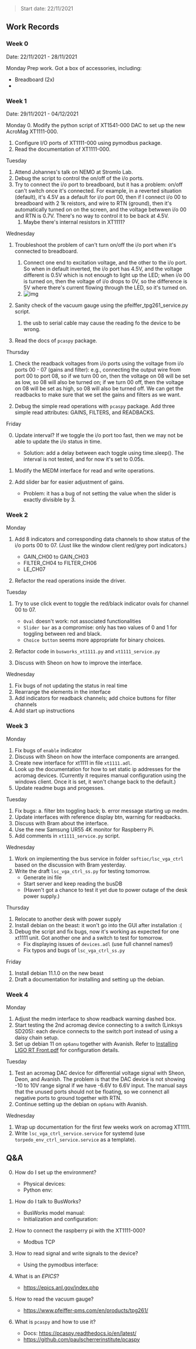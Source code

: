 > Start date: 22/11/2021

## Work Records

### Week 0

Date: 22/11/2021 - 28/11/2021

Monday
Prep work. Got a box of accessories, including:

- Breadboard (2x)
-

### Week 1

Date: 29/11/2021 - 04/12/2021

Monday 0. Modify the python script of XT1541-000 DAC to set up the new AcroMag XT1111-000.

1. Configure I/O ports of XT1111-000 using pymodbus package.
2. Read the documentation of XT1111-000.

Tuesday

1. Attend Johannes's talk on NEMO at Stromlo Lab.
2. Debug the script to control the on/off of the i/o ports.
3. Try to connect the i/o port to breadboard, but it has a problem: on/off can't switch once it's connected. For example, in a reverted situation (default), it's 4.5V as a default for i/o port 00, then if I connect i/o 00 to breadboard with 2 1k reistors, and wire to RTN (ground), then it's automatically turned on on the screen, and the voltage betwwen i/o 00 and RTN is 0.7V. There's no way to control it to be back at 4.5V.
   1. Maybe there's internal resistors in XT1111?

Wednesday

1. Troubleshoot the problem of can't turn on/off the i/o port when it's connected to breadboard.

   1. Connect one end to excitation voltage, and the other to the i/o port. So when in default inverted, the i/o port has 4.5V, and the voltage different is 0.5V which is not enough to light up the LED; when i/o 00 is turned on, then the voltage of i/o drops to 0V, so the difference is 5V where there's current flowing through the LED, so it's turned on.
   2. ![img](https://cdn-std.droplr.net/previews/ySilCv.preview_medium.png)

2. Sanity check of the vacuum gauge using the pfeiffer_tpg261_service.py script.

   1. the usb to serial cable may cause the reading fo the device to be wrong.

3. Read the docs of `pcaspy` package.

Thursday

1. Check the readback voltages from i/o ports using the voltage from i/o ports 00 - 07 (gains and filter): e.g., connecting the output wire from port 00 to port 08, so if we turn 00 on, then the voltage on 08 will be set as low, so 08 will also be turned on; if we turn 00 off, then the voltage on 08 will be set as high, so 08 will also be turned off. We can get the readbacks to make sure that we set the gains and filters as we want.

2. Debug the simple read operations with `pcaspy` package. Add three simple read attributes: GAINS, FILTERS, and READBACKS.

Friday

0. Update interval? If we toggle the i/o port too fast, then we may not be able to update the i/o status in time.

   - Solution: add a delay between each toggle using time.sleep(). The interval is not tested, and for now it's set to 0.05s.

1. Modify the MEDM interface for read and write operations.

2. Add slider bar for easier adjustment of gains.
   - Problem: it has a bug of not setting the value when the slider is exactly divisible by 3.

### Week 2

Monday

1. Add 8 indicators and corresponding data channels to show status of the i/o ports 00 to 07. (Just like the window client red/grey port indicators.)

   - GAIN_CH00 to GAIN_CH03
   - FILTER_CH04 to FILTER_CH06
   - LE_CH07

2. Refactor the read operations inside the driver.

Tuesday

1. Try to use click event to toggle the red/black indicator ovals for channel 00 to 07.

   - `Oval` doesn't work: not associated functionalities
   - `Slider bar` as a compromise: only has two values of 0 and 1 for toggling between red and black.
   - `Choice button` seems more appropriate for binary choices.

2. Refactor code in `busworks_xt1111.py` and `xt1111_service.py`

3. Discuss with Sheon on how to improve the interface.

Wednesday

1. Fix bugs of not updating the status in real time
2. Rearrange the elements in the interface
3. Add indicators for readback channels; add choice buttons for filter channels
4. Add start up instructions

### Week 3

Monday

1. Fix bugs of `enable` indicator
2. Discuss with Sheon on how the interface components are arranged.
3. Create new interface for xt1111 in file `xt1111.adl`.
4. Look up the documentation for how to set static ip addresses for the acromag devices. (Currently it requires manual configuration using the windows client. Once it is set, it won't change back to the default.)
5. Update readme bugs and progesses.

Tuesday

1. Fix bugs: a. filter btn toggling back; b. error message starting up medm.
2. Update interfaces with reference display btn, warning for readbacks.
3. Discuss with Bram about the interface.
4. Use the new Samsung UR55 4K monitor for Raspberry Pi.
5. Add comments in `xt1111_service.py` script.

Wednesday

1. Work on implementing the bus service in folder `softioc/lsc_vga_ctrl` based on the discussion with Bram yesterday.
2. Write the draft `lsc_vga_ctrl_ss.py` for testing tomorrow.
   - Generate ini file
   - Start server and keep reading the busDB
   - (Haven't got a chance to test it yet due to power outage of the desk power supply.)

Thursday

1. Relocate to another desk with power supply
2. Install debian on the beast: it won't go into the GUI after installation :(
3. Debug the script and fix bugs, now it's working as expected for one xt1111 unit. Got another one and a switch to test for tomorrow.
   - Fix displaying issues of `devices.adl` (use full channel names!)
   - Fix typos and bugs of `lsc_vga_ctrl_ss.py`

Friday

1. Install debian 11.1.0 on the new beast
2. Draft a documentation for installing and setting up the debian.

### Week 4

Monday

1. Adjust the medm interface to show readback warning dashed box.
2. Start testing the 2nd acromag device connecting to a switch (Linksys SD205): each device connects to the switch port instead of using a daisy chain setup.
3. Set up debian 11 on `op6anu` together with Avanish. Refer to [Installing LIGO RT Front.pdf](./Installing%20LIGO%20RT%20Front.pdf) for configuration details.

Tuesday

1. Test an acromag DAC device for differential voltage signal with Sheon, Deon, and Avanish. The problem is that the DAC device is not showing -10 to 10V range signal if we have -6.6V to 6.6V input. The manual says that the unused ports should not be floating, so we connenct all negative ports to ground together with RTN.
2. Continue setting up the debian on `op6anu` with Avanish.

Wednesday

1. Wrap up documentation for the first few weeks work on acromag XT1111.
2. Write `lsc_vga_ctrl_service.service` for systemd (use `torpedo_env_ctrl_service.service` as a template).

## Q&A

0. How do I set up the environment?

   - Physical devices:
   - Python env:

1. How do I talk to BusWorks?

   - BusWorks model manual:
   - Initialization and configuration:

2. How to connect the raspberry pi with the XT1111-000?

   - Modbus TCP

3. How to read signal and write signals to the device?

   - Using the pymodbus interface:

4. What is an _EPICS_?

   - https://epics.anl.gov/index.php

5. How to read the vacuum gauge?

   - https://www.pfeiffer-pms.com/en/products/tpg261/

6. What is `pcaspy` and how to use it?

   - Docs: https://pcaspy.readthedocs.io/en/latest/
   - https://github.com/paulscherrerinstitute/pcaspy
